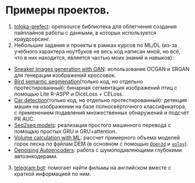 # Примеры проектов.
1. [toloka-prefect](https://github.com/Toloka/toloka-prefect): opensource библиотека для облегчения создания пайплайнов работы с данными, в которых используется краудсорсинг.
2. Небольшие задания и проекты в рамках курсов по ML/DL (из-за учебного характера ноутбуков не весь код написан мной, но всё, что в них находится, является частью моих знаний и навыков):
* [Sneaker images generation with GAN](https://github.com/smalda/project_examples/blob/main/ML/CV/GAN-Sneakers-generation.ipynb): использование DCGAN и SRGAN для генерации изображений кроссовок.
* [Bird semantic segmenation](https://github.com/smalda/project_examples/blob/main/ML/CV/Bird-semantic-segmenation.ipynb)(только код, но отдельно протестированный): бинарная сегментация изображений птиц с помощью Lite R-ASPP и DiceLoss + CELoss.
* [Car detection](https://github.com/smalda/project_examples/blob/main/ML/CV/Car-detection.ipynb)(только код, но отдельно протестированный): детекция машин на изображении на базе полносвёрточного классификатора, с применением подавления множественных обнаружений и подсчёт PR AUC.
* [Seq2seq models](https://github.com/smalda/project_examples/blob/main/ML/NLP/Seq2seq-models.ipynb): реализация простого машинного перевода с помощью простых GRU и GRU+attention.
* [Volume calculation with ML](https://github.com/smalda/project_examples/blob/main/ML/volume_calculation_with_ML/task.ipynb): рассчет примерного объема моделей горок песка по файлам DEM (в основном с помощью [`Open3d`](https://github.com/isl-org/Open3D) и [`volpy`](https://github.com/agu3rra/volpy)).
* [Denoising Autoencoders](https://github.com/smalda/project_examples/blob/main/ML/CV/Denoising-Autoencoders.ipynb): работа с шумоподавляющими глубокими автоэнкодерами.
3. [telegram bot](https://github.com/smalda/project_examples/tree/main/telegram_bot): помогает найти фильмы на английском вместе с краткой информацией по ним.


